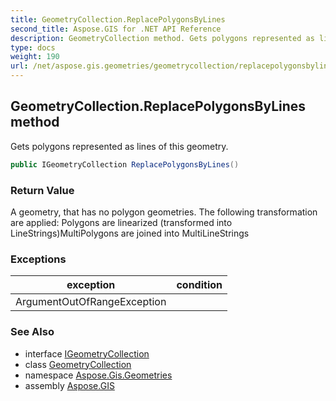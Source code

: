 ```yaml
---
title: GeometryCollection.ReplacePolygonsByLines
second_title: Aspose.GIS for .NET API Reference
description: GeometryCollection method. Gets polygons represented as lines of this geometry.
type: docs
weight: 190
url: /net/aspose.gis.geometries/geometrycollection/replacepolygonsbylines/
---
```

## GeometryCollection.ReplacePolygonsByLines method

Gets polygons represented as lines of this geometry.

```csharp
public IGeometryCollection ReplacePolygonsByLines()
```

### Return Value

A geometry, that has no polygon geometries. The following transformation are applied: Polygons are linearized (transformed into LineStrings)MultiPolygons are joined into MultiLineStrings

### Exceptions

| exception | condition |
| --- | --- |
| ArgumentOutOfRangeException |  |

### See Also

* interface [IGeometryCollection](../../igeometrycollection/)
* class [GeometryCollection](../)
* namespace [Aspose.Gis.Geometries](../../geometrycollection/)
* assembly [Aspose.GIS](../../../)


